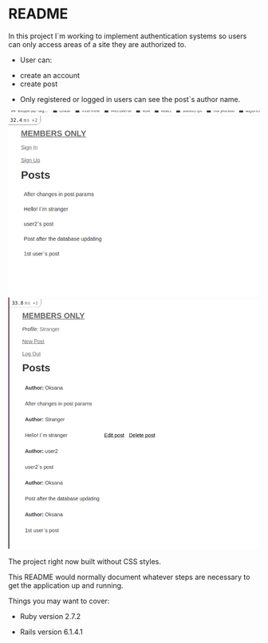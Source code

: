 # README
In this project I`m working to implement authentication systems so users can only access areas of a site they are authorized to.
* User can:
- create an account
- create post
* Only registered or logged in users can see the post`s author name.

![Non-authorized user](./1screen.png)
![Authorized](./2screen.png)

The project right now built without CSS styles.

This README would normally document whatever steps are necessary to get the
application up and running.

Things you may want to cover:

* Ruby version
2.7.2

* Rails version
6.1.4.1


